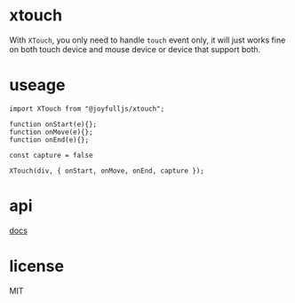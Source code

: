 # xtouch

With `XTouch`, you only need to handle `touch` event only, it will just works fine on both touch device and mouse device or device that support both.

# useage
```JS
import XTouch from "@joyfulljs/xtouch";

function onStart(e){};
function onMove(e){};
function onEnd(e){};

const capture = false

XTouch(div, { onStart, onMove, onEnd, capture });
```

# api

[docs](./index.d.ts)

# license

MIT
